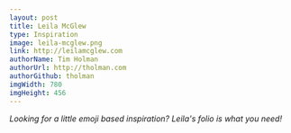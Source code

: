 ```yaml
---
layout: post
title: Leila McGlew
type: Inspiration
image: leila-mcglew.png
link: http://leilamcglew.com
authorName: Tim Holman
authorUrl: http://tholman.com
authorGithub: tholman
imgWidth: 780
imgHeight: 456
---
```


_Looking for a little emoji based inspiration? Leila's folio is what you need!_
